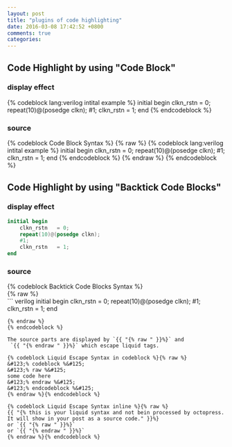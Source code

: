 ```yaml
---
layout: post
title: "plugins of code highlighting"
date: 2016-03-08 17:42:52 +0800
comments: true
categories: 
---
```

## Code Highlight by using "Code Block"

### display effect
{% codeblock lang:verilog intital example %}
initial begin
    clkn_rstn   = 0;
    repeat(10)@(posedge clkn);
    #1;
    clkn_rstn   = 1;
end
{% endcodeblock %}

### source
{% codeblock Code Block Syntax %}
{% raw %}
{% codeblock lang:verilog intital example %}
initial begin
    clkn_rstn   = 0;
    repeat(10)@(posedge clkn);
    #1;
    clkn_rstn   = 1;
end
{% endcodeblock %}
{% endraw %}
{% endcodeblock %}

## Code Highlight by using "Backtick Code Blocks"
### display effect
``` verilog
initial begin
    clkn_rstn   = 0;
    repeat(10)@(posedge clkn);
    #1;
    clkn_rstn   = 1;
end
```
### source
{% codeblock Backtick Code Blocks Syntax %}  
{% raw %}  
	``` verilog
	initial begin
		clkn_rstn   = 0;
		repeat(10)@(posedge clkn);
		#1;
		clkn_rstn   = 1;
	end  
```
{% endraw %}
{% endcodeblock %}

The source parts are displayed by `{{ "{% raw " }}%}` and
 `{{ "{% endraw " }}%}` which escape liquid tags.

{% codeblock Liquid Escape Syntax in codeblock %}{% raw %}  
&#123;% codeblock %&#125;
&#123;% raw %&#125;
some code here
&#123;% endraw %&#125;
&#123;% endcodeblock %&#125;
{% endraw %}{% endcodeblock %}  

{% codeblock Liquid Escape Syntax inline %}{% raw %}  
{{ "{% this is your liquid syntax and not bein processed by octopress. It will show in your post as a source code." }}%} 
or `{{ "{% raw " }}%}` 
or `{{ "{% endraw " }}%}`
{% endraw %}{% endcodeblock %}  